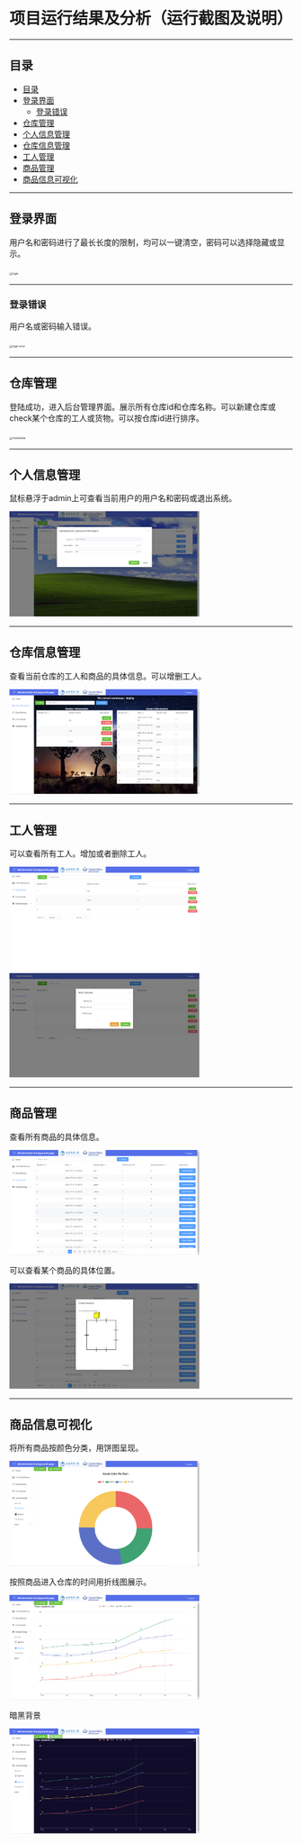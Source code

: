 # **项目运行结果及分析（运行截图及说明）**

------

## 目录

- [目录](#目录)
- [登录界面](#登录界面)
  - [登录错误](#登录错误)
- [仓库管理](#仓库管理)
- [个人信息管理](#个人信息管理)
- [仓库信息管理](#仓库信息管理)
- [工人管理](#工人管理)
- [商品管理](#商品管理)
- [商品信息可视化](#商品信息可视化)


------

## 登录界面

用户名和密码进行了最长长度的限制，均可以一键清空，密码可以选择隐藏或显示。

<img src="doc\screenshot\login.png" alt="login" style="zoom: 33%;" />

------

### 登录错误

用户名或密码输入错误。

<img src="doc\screenshot\login%20error.png" alt="login error" style="zoom: 33%;" />

------

## 仓库管理

登陆成功，进入后台管理界面。展示所有仓库id和仓库名称。可以新建仓库或check某个仓库的工人或货物。可以按仓库id进行排序。

<img src="doc\screenshot\HomeView.png" alt="HomeView" style="zoom: 33%;" />

------

## 个人信息管理

鼠标悬浮于admin上可查看当前用户的用户名和密码或退出系统。

<img src="doc\screenshot\personal%20information.png" alt="personal information" style="zoom: 33%;" />

------

## 仓库信息管理

查看当前仓库的工人和商品的具体信息。可以增删工人。

<img src="doc\screenshot\warehouse.png" alt="warehouse" style="zoom: 33%;" />

------

## 工人管理

可以查看所有工人。增加或者删除工人。

<img src="doc\screenshot\worker1.png" alt="worker1" style="zoom: 33%;" />

<img src="doc\screenshot\add%20a%20worker.png" alt="add a worker" style="zoom: 33%;" />

------

## 商品管理

查看所有商品的具体信息。

<img src="doc\screenshot\goods.png" alt="goods" style="zoom: 33%;" />

可以查看某个商品的具体位置。

<img src="doc\screenshot\goods%20position.png" alt="goods position" style="zoom: 33%;" />

------

## 商品信息可视化

将所有商品按颜色分类，用饼图呈现。

<img src="doc\screenshot\goods%20by%20color.png" alt="goods by color" style="zoom: 33%;" />

按照商品进入仓库的时间用折线图展示。

<img src="doc\screenshot\goods%20by%20time-light.png" alt="goods by time-light" style="zoom: 33%;" />

暗黑背景

<img src="doc\screenshot\goods%20by%20time-dark.png" alt="goods by time-dark" style="zoom: 33%;" />